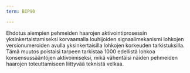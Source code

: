 ```yaml
---
term: BIP90

---
```

Ehdotus aiempien pehmeiden haarojen aktivointiprosessin yksinkertaistamiseksi korvaamalla louhijoiden signaalimekanismi lohkojen versionumeroiden avulla yksinkertaisilla lohkojen korkeuden tarkistuksilla. Tämä muutos poistaisi tarpeen tarkistaa 1000 edellistä lohkoa konsensussääntöjen aktivoimiseksi, mikä vähentäisi näiden pehmeiden haarojen toteuttamiseen liittyvää teknistä velkaa.